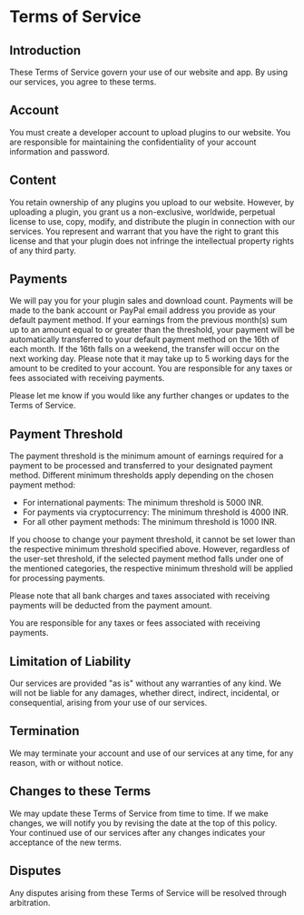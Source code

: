 # Terms of Service

## Introduction

These Terms of Service govern your use of our website and app. By using our services, you agree to these terms.

## Account

You must create a developer account to upload plugins to our website. You are responsible for maintaining the confidentiality of your account information and password.

## Content

You retain ownership of any plugins you upload to our website. However, by uploading a plugin, you grant us a non-exclusive, worldwide, perpetual license to use, copy, modify, and distribute the plugin in connection with our services. You represent and warrant that you have the right to grant this license and that your plugin does not infringe the intellectual property rights of any third party.

## Payments

We will pay you for your plugin sales and download count. Payments will be made to the bank account or PayPal email address you provide as your default payment method. If your earnings from the previous month(s) sum up to an amount equal to or greater than the threshold, your payment will be automatically transferred to your default payment method on the 16th of each month. If the 16th falls on a weekend, the transfer will occur on the next working day. Please note that it may take up to 5 working days for the amount to be credited to your account. You are responsible for any taxes or fees associated with receiving payments.

Please let me know if you would like any further changes or updates to the Terms of Service.

## Payment Threshold

The payment threshold is the minimum amount of earnings required for a payment to be processed and transferred to your designated payment method. Different minimum thresholds apply depending on the chosen payment method:

- For international payments: The minimum threshold is 5000 INR.
- For payments via cryptocurrency: The minimum threshold is 4000 INR.
- For all other payment methods: The minimum threshold is 1000 INR.

If you choose to change your payment threshold, it cannot be set lower than the respective minimum threshold specified above. However, regardless of the user-set threshold, if the selected payment method falls under one of the mentioned categories, the respective minimum threshold will be applied for processing payments.

Please note that all bank charges and taxes associated with receiving payments will be deducted from the payment amount.

You are responsible for any taxes or fees associated with receiving payments.

## Limitation of Liability

Our services are provided "as is" without any warranties of any kind. We will not be liable for any damages, whether direct, indirect, incidental, or consequential, arising from your use of our services.

## Termination

We may terminate your account and use of our services at any time, for any reason, with or without notice.

## Changes to these Terms

We may update these Terms of Service from time to time. If we make changes, we will notify you by revising the date at the top of this policy. Your continued use of our services after any changes indicates your acceptance of the new terms.

## Disputes

Any disputes arising from these Terms of Service will be resolved through arbitration.
